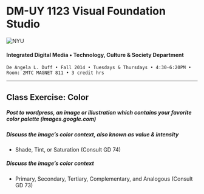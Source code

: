# DM-UY 1123 Visual Foundation Studio

![NYU](http://ws2.polishedsolid.com/de/nyu_soe_logo.png)
#### Integrated Digital Media • Technology, Culture & Society Department

    De Angela L. Duff • Fall 2014 • Tuesdays & Thursdays • 4:30-6:20PM • Room: 2MTC MAGNET 811 • 3 credit hrs

---

## Class Exercise: Color

##### Post to wordpress, an image or illustration which contains your favorite color palette (images.google.com)

##### Discuss the image’s color context, also known as value & intensity
* Shade, Tint, or Saturation (Consult GD 74)

##### Discuss the image’s color context
* Primary, Secondary, Tertiary, Complementary, and Analogous (Consult GD 73)


